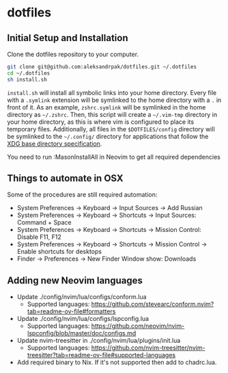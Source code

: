 # dotfiles

## Initial Setup and Installation

Clone the dotfiles repository to your computer.

```bash
git clone git@github.com:aleksandrpak/dotfiles.git ~/.dotfiles
cd ~/.dotfiles
sh install.sh
```

`install.sh` will install all symbolic links into your home directory. Every file with a `.symlink` extension will be symlinked to the home directory with a `.` in front of it. As an example, `zshrc.symlink` will be symlinked in the home directory as `~/.zshrc`. Then, this script will create a `~/.vim-tmp` directory in your home directory, as this is where vim is configured to place its temporary files. Additionally, all files in the `$DOTFILES/config` directory will be symlinked to the `~/.config/` directory for applications that follow the [XDG base directory specification](http://standards.freedesktop.org/basedir-spec/basedir-spec-latest.html).

You need to run :MasonInstallAll in Neovim to get all required dependencies

## Things to automate in OSX

Some of the procedures are still required automation:

- System Preferences -> Keyboard -> Input Sources -> Add Russian
- System Preferences -> Keyboard -> Shortcuts -> Input Sources: Command + Space
- System Preferences -> Keyboard -> Shortcuts -> Mission Control: Disable F11, F12
- System Preferences -> Keyboard -> Shortcuts -> Mission Control -> Enable shortcuts for desktops
- Finder -> Preferences -> New Finder Window show: Downloads

## Adding new Neovim languages

- Update ./config/nvim/lua/configs/conform.lua
  - Supported languages: https://github.com/stevearc/conform.nvim?tab=readme-ov-file#formatters
- Update ./config/nvim/lua/configs/lspconfig.lua
  - Supported languages: https://github.com/neovim/nvim-lspconfig/blob/master/doc/configs.md
- Update nvim-treesitter in ./config/nvim/lua/plugins/init.lua
  - Supported languages: https://github.com/nvim-treesitter/nvim-treesitter?tab=readme-ov-file#supported-languages
- Add required binary to Nix. If it's not supported then add to chadrc.lua.
